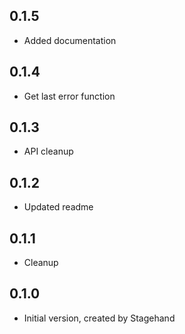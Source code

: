 ## 0.1.5

- Added documentation

## 0.1.4

- Get last error function

## 0.1.3

- API cleanup

## 0.1.2

- Updated readme

## 0.1.1

- Cleanup

## 0.1.0

- Initial version, created by Stagehand
